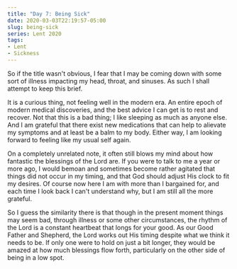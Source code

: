 ```yaml
---
title: "Day 7: Being Sick"
date: 2020-03-03T22:19:57-05:00
slug: being-sick
series: Lent 2020
tags:
- Lent
- Sickness
---
```

So if the title wasn't obvious, I fear that I may be coming down with some sort of illness impacting my head, throat, and sinuses. As such I shall attempt to keep this brief. 

It is a curious thing, not feeling well in the modern era. An entire epoch of modern medical discoveries, and the best advice I can get is to rest and recover. Not that this is a bad thing; I like sleeping as much as anyone else. And I am grateful that there exist new medications that can help to alievate my symptoms and at least be a balm to my body. Either way, I am looking forward to feeling like my usual self again.

On a completely unrelated note, it often still blows my mind about how fantastic the blessings of the Lord are. If you were to talk to me a year or more ago, I would bemoan and sometimes become rather agitated that things did not occur in my timing, and that God should adjust His clock to fit my desires. Of course now here I am with more than I bargained for, and each time I look back I can't understand why, but I am still all the more grateful.

So I guess the similarity there is that though in the present moment things may seem bad, through illness or some other circumstances, the rhythm of the Lord is a constant heartbeat that longs for your good. As our Good Father and Shepherd, the Lord works out His timing despite what we think it needs to be. If only one were to hold on just a bit longer, they would be amazed at how much blessings flow forth, particularly on the other side of being in a low spot. 

